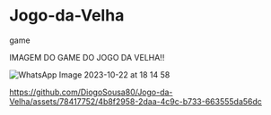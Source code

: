 # Jogo-da-Velha
game


IMAGEM DO GAME DO JOGO DA VELHA!!

![WhatsApp Image 2023-10-22 at 18 14 58](https://github.com/DiogoSousa80/Jogo-da-Velha/assets/78417752/9993f913-b609-4193-b76f-aca7e37ab5eb)




https://github.com/DiogoSousa80/Jogo-da-Velha/assets/78417752/4b8f2958-2daa-4c9c-b733-663555da56dc

